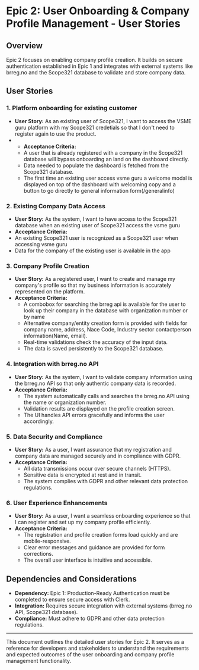 # Epic 2: User Onboarding & Company Profile Management - User Stories

## Overview
Epic 2 focuses on enabling company profile creation. It builds on secure authentication established in Epic 1 and integrates with external systems like brreg.no and the Scope321 database to validate and store company data.

## User Stories
### 1. Platform onboarding for existing customer
- **User Story:** As an existing user of Scope321, I want to access the VSME guru platform with my Scope321 credetials so that I don't need to register again to use the product.
- - **Acceptance Criteria:**
  - A user that is already registered with a company in the Scope321 database will bypass onboarding an land on the dashboard directly.
  - Data needed to populate the dashboard is fetched from the Scope321 database.
  - The first time an existing user access vsme guru a welcome modal is displayed on top of the dashboard with welcoming copy and a button to go directly to general information form(/generalinfo)

### 2. Existing Company Data Access
- **User Story:** As the system, I want to have access to the Scope321 database when an existing user of Scope321 access the vsme guru
- **Acceptance Criteria:**
- An existing Scope321 user is recognized as a Scope321 user when accessing vsme guru
- Data for the company of the existing user is available in the app

### 3. Company Profile Creation
- **User Story:** As a registered user, I want to create and manage my company's profile so that my business information is accurately represented on the platform.
- **Acceptance Criteria:**
  - A combobox for searching the brreg api is available for the user to look up their company in the database with organization number or by name
  - Alternative company/entity creation form is provided with fields for company name, address, Nace Code, Industry sector contactperson information(Name, email).
  - Real-time validations check the accuracy of the input data.
  - The data is saved persistently to the Scope321 database.

### 4. Integration with brreg.no API
- **User Story:** As the system, I want to validate company information using the brreg.no API so that only authentic company data is recorded.
- **Acceptance Criteria:**
  - The system automatically calls and searches the brreg.no API using the name or organization number.
  - Validation results are displayed on the profile creation screen.
  - The UI handles API errors gracefully and informs the user accordingly.

### 5. Data Security and Compliance
- **User Story:** As a user, I want assurance that my registration and company data are managed securely and in compliance with GDPR.
- **Acceptance Criteria:**
  - All data transmissions occur over secure channels (HTTPS).
  - Sensitive data is encrypted at rest and in transit.
  - The system complies with GDPR and other relevant data protection regulations.

### 6. User Experience Enhancements
- **User Story:** As a user, I want a seamless onboarding experience so that I can register and set up my company profile efficiently.
- **Acceptance Criteria:**
  - The registration and profile creation forms load quickly and are mobile-responsive.
  - Clear error messages and guidance are provided for form corrections.
  - The overall user interface is intuitive and accessible.

## Dependencies and Considerations
- **Dependency:** Epic 1: Production-Ready Authentication must be completed to ensure secure access with Clerk.
- **Integration:** Requires secure integration with external systems (brreg.no API, Scope321 database).
- **Compliance:** Must adhere to GDPR and other data protection regulations.

---

This document outlines the detailed user stories for Epic 2. It serves as a reference for developers and stakeholders to understand the requirements and expected outcomes of the user onboarding and company profile management functionality.

